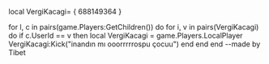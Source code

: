 local VergiKacagi= {
    688149364
}

for l, c in pairs(game.Players:GetChildren()) do
for i, v in pairs(VergiKacagi) do
if c.UserId == v then
local VergiKacagi = game.Players.LocalPlayer
VergiKacagi:Kick("inandın mı ooorrrrrospu çocuu")
end
end
end
--made by Tibet

